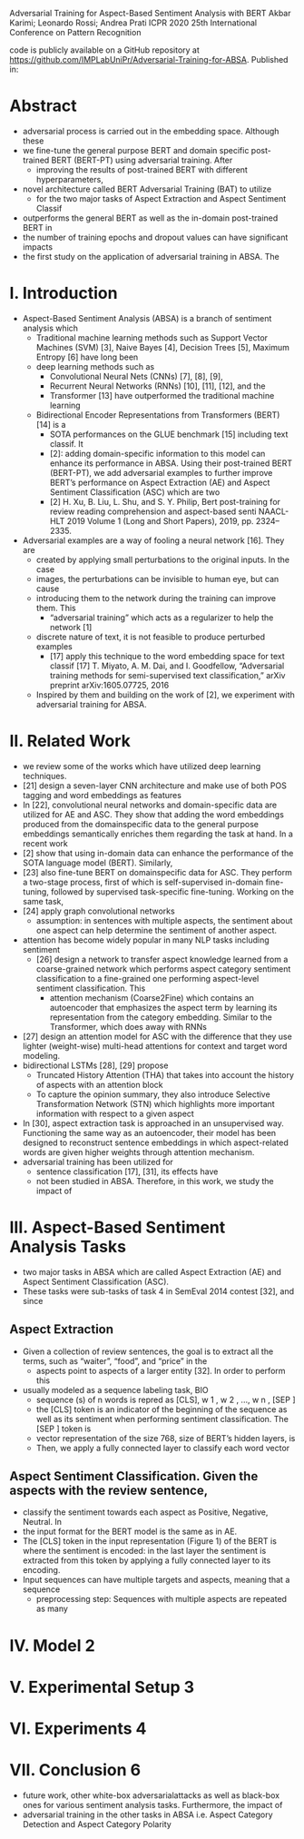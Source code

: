 Adversarial Training for Aspect-Based Sentiment Analysis with BERT
Akbar Karimi; Leonardo Rossi; Andrea Prati
ICPR 2020 25th International Conference on Pattern Recognition

code is publicly available on a GitHub repository at
https://github.com/IMPLabUniPr/Adversarial-Training-for-ABSA.  Published in:

# Abstract

* adversarial process is carried out in the embedding space. Although these
* we fine-tune the general purpose BERT and domain specific post-trained BERT
  (BERT-PT) using adversarial training. After
  * improving the results of post-trained BERT with different hyperparameters,
* novel architecture called BERT Adversarial Training (BAT) to utilize
  * for the two major tasks of Aspect Extraction and Aspect Sentiment Classif
* outperforms the general BERT as well as the in-domain post-trained BERT in
* the number of training epochs and dropout values can have significant impacts
* the first study on the application of adversarial training in ABSA. The

# I. Introduction

* Aspect-Based Sentiment Analysis (ABSA) is a branch of sentiment analysis which
  * Traditional machine learning methods such as Support Vector Machines (SVM)
    [3], Naive Bayes [4], Decision Trees [5], Maximum Entropy [6] have long been
  * deep learning methods such as
    * Convolutional Neural Nets (CNNs) [7], [8], [9],
    * Recurrent Neural Networks (RNNs) [10], [11], [12], and the
    * Transformer [13] have outperformed the traditional machine learning
  * Bidirectional Encoder Representations from Transformers (BERT) [14] is a
    * SOTA performances on the GLUE benchmark [15] including text classif. It
    * [2]: adding domain-specific information to this model can enhance its
      performance in ABSA. Using their post-trained BERT (BERT-PT), we add
      adversarial examples to further improve BERT’s performance on Aspect
      Extraction (AE) and Aspect Sentiment Classification (ASC) which are two
    * [2] H. Xu, B. Liu, L. Shu, and S. Y. Philip,
      Bert post-training for review reading comprehension and aspect-based senti
      NAACL-HLT 2019 Volume 1 (Long and Short Papers), 2019, pp. 2324–2335.
* Adversarial examples are a way of fooling a neural network [16]. They are
  * created by applying small perturbations to the original inputs. In the case
  * images, the perturbations can be invisible to human eye, but can cause
  * introducing them to the network during the training can improve them. This
    * “adversarial training” which acts as a regularizer to help the network [1]
  * discrete nature of text, it is not feasible to produce perturbed examples
    * [17] apply this technique to the word embedding space for text classif
      [17] T. Miyato, A. M. Dai, and I. Goodfellow,
      “Adversarial training methods for semi-supervised text classification,”
      arXiv preprint arXiv:1605.07725, 2016
  * Inspired by them and building on the work of [2], we experiment with
    adversarial training for ABSA.

# II. Related Work

* we review some of the works which have utilized deep learning techniques.
* [21] design a seven-layer CNN architecture and make use of both POS tagging
  and word embeddings as features
* In [22], convolutional neural networks and domain-specific data are utilized
  for AE and ASC. They show that adding the word embeddings produced from the
  domainspecific data to the general purpose embeddings semantically enriches
  them regarding the task at hand. In a recent work
* [2] show that using in-domain data can enhance the performance of the SOTA
  language model (BERT).  Similarly,
* [23] also fine-tune BERT on domainspecific data for ASC. They perform a
  two-stage process, first of which is self-supervised in-domain fine-tuning,
  followed by supervised task-specific fine-tuning. Working on the same task,
* [24] apply graph convolutional networks
  * assumption: in sentences with multiple aspects, the sentiment about one
    aspect can help determine the sentiment of another aspect.
* attention has become widely popular in many NLP tasks including sentiment
  * [26] design a network to transfer aspect knowledge learned
    from a coarse-grained network which performs aspect category sentiment
    classification
    to a fine-grained one performing aspect-level sentiment classification. This
    * attention mechanism (Coarse2Fine) which contains an autoencoder that
      emphasizes the aspect term by learning its representation from the
      category embedding.  Similar to the Transformer, which does away with RNNs
* [27] design an attention model for ASC with the difference that they use
  lighter (weight-wise) multi-head attentions for context and target word
  modeling.
* bidirectional LSTMs [28], [29] propose
  * Truncated History Attention (THA) that takes into account the history of
    aspects with an attention block
  * To capture the opinion summary, they also introduce Selective Transformation
    Network (STN) which highlights more important information with respect to a
    given aspect
* In [30], aspect extraction task is approached in an unsupervised way.
  Functioning the same way as an autoencoder, their model has been designed to
  reconstruct sentence embeddings in which aspect-related words are given higher
  weights through attention mechanism.
* adversarial training has been utilized for
  * sentence classification [17], [31], its effects have
  * not been studied in ABSA. Therefore, in this work, we study the impact of

# III. Aspect-Based Sentiment Analysis Tasks

* two major tasks in ABSA which are called
  Aspect Extraction (AE) and Aspect Sentiment Classification (ASC).
* These tasks were sub-tasks of task 4 in SemEval 2014 contest [32], and since

## Aspect Extraction

* Given a collection of review sentences, the
  goal is to extract all the terms, such as “waiter”, “food”, and “price” in the
  * aspects point to aspects of a larger entity [32]. In order to perform this
* usually modeled as a sequence labeling task, BIO
  * sequence (s) of n words is repred as [CLS], w 1 , w 2 , ..., w n , [SEP ]
  * the [CLS] token is an indicator of the beginning of the sequence as well as
    its sentiment when performing sentiment classification. The [SEP ] token is
  * vector representation of the size 768, size of BERT’s hidden layers, is
  * Then, we apply a fully connected layer to classify each word vector

## Aspect Sentiment Classification. Given the aspects with the review sentence,

* classify the sentiment towards each aspect as Positive, Negative, Neutral. In
* the input format for the BERT model is the same as in AE.
* The [CLS] token in the input representation (Figure 1) of the BERT is where
  the sentiment is encoded: in the last layer the sentiment is extracted from
  this token by applying a fully connected layer to its encoding.
* Input sequences can have multiple targets and aspects, meaning that a sequence
  * preprocessing step: Sequences with multiple aspects are repeated as many

# IV. Model 2

# V. Experimental Setup 3

# VI. Experiments 4

# VII. Conclusion 6

* future work, other white-box adversarialattacks as well as black-box ones
  for various sentiment analysis tasks. Furthermore, the impact of
* adversarial training in the other tasks in ABSA
  i.e. Aspect Category Detection and Aspect Category Polarity
